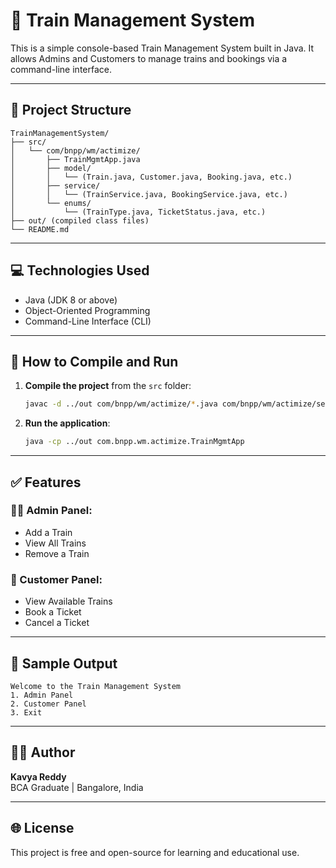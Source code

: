 # 🚆 Train Management System

This is a simple console-based Train Management System built in Java. It allows Admins and Customers to manage trains and bookings via a command-line interface.

---

## 📁 Project Structure

```
TrainManagementSystem/
├── src/
│   └── com/bnpp/wm/actimize/
│       ├── TrainMgmtApp.java
│       ├── model/
│       │   └── (Train.java, Customer.java, Booking.java, etc.)
│       ├── service/
│       │   └── (TrainService.java, BookingService.java, etc.)
│       └── enums/
│           └── (TrainType.java, TicketStatus.java, etc.)
├── out/ (compiled class files)
└── README.md
```

---

## 💻 Technologies Used

- Java (JDK 8 or above)
- Object-Oriented Programming
- Command-Line Interface (CLI)

---

## 🔧 How to Compile and Run

1. **Compile the project** from the `src` folder:
   ```bash
   javac -d ../out com/bnpp/wm/actimize/*.java com/bnpp/wm/actimize/service/*.java com/bnpp/wm/actimize/model/*.java com/bnpp/wm/actimize/enums/*.java
   ```

2. **Run the application**:
   ```bash
   java -cp ../out com.bnpp.wm.actimize.TrainMgmtApp
   ```

---

## ✅ Features

### 👨‍💼 Admin Panel:
- Add a Train
- View All Trains
- Remove a Train

### 👤 Customer Panel:
- View Available Trains
- Book a Ticket
- Cancel a Ticket

---

## 📌 Sample Output

```
Welcome to the Train Management System
1. Admin Panel
2. Customer Panel
3. Exit
```

---

## 👩‍💻 Author

**Kavya Reddy**  
BCA Graduate | Bangalore, India

---

## 🌐 License

This project is free and open-source for learning and educational use.
